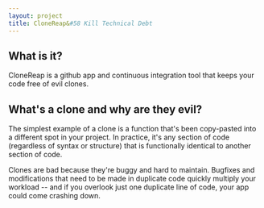 ```yaml
---
layout: project
title: CloneReap&#58 Kill Technical Debt
---
```


## What is it?
CloneReap is a github app and continuous integration tool that keeps your code
free of evil clones.

## What's a clone and why are they evil?
The simplest example of a clone is a function that's been copy-pasted into a
different spot in your project. In practice, it's any section of code
(regardless of syntax or structure) that is functionally identical to another
section of code.

Clones are bad because they're buggy and hard to maintain. Bugfixes and modifications that
need to be made in duplicate code quickly multiply your workload -- and if you
overlook just one duplicate line of code, your app could come crashing down.
